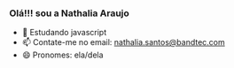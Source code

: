 ### Olá!!! sou a Nathalia Araujo

- 🌱 Estudando javascript
- 📫 Contate-me no email: nathalia.santos@bandtec.com
- 😄 Pronomes: ela/dela

